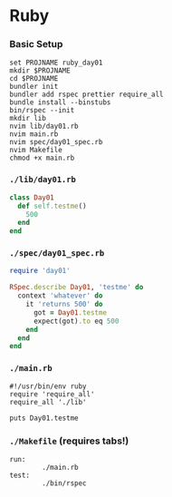 # Ruby

### Basic Setup
```
set PROJNAME ruby_day01
mkdir $PROJNAME
cd $PROJNAME
bundler init
bundler add rspec prettier require_all
bundle install --binstubs
bin/rspec --init
mkdir lib
nvim lib/day01.rb
nvim main.rb
nvim spec/day01_spec.rb
nvim Makefile
chmod +x main.rb
```

### `./lib/day01.rb`
```ruby
class Day01
  def self.testme()
    500
  end
end
```

### `./spec/day01_spec.rb`
```ruby
require 'day01'

RSpec.describe Day01, 'testme' do
  context 'whatever' do
    it 'returns 500' do
      got = Day01.testme
      expect(got).to eq 500
    end
  end
end
```

### `./main.rb`
```
#!/usr/bin/env ruby
require 'require_all'
require_all './lib'

puts Day01.testme
```

### `./Makefile` (requires tabs!)
```
run:
        ./main.rb
test:
        ./bin/rspec
```
